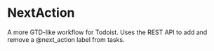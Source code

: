 NextAction
==========

A more GTD-like workflow for Todoist. Uses the REST API to add and remove a @next_action label from tasks.
